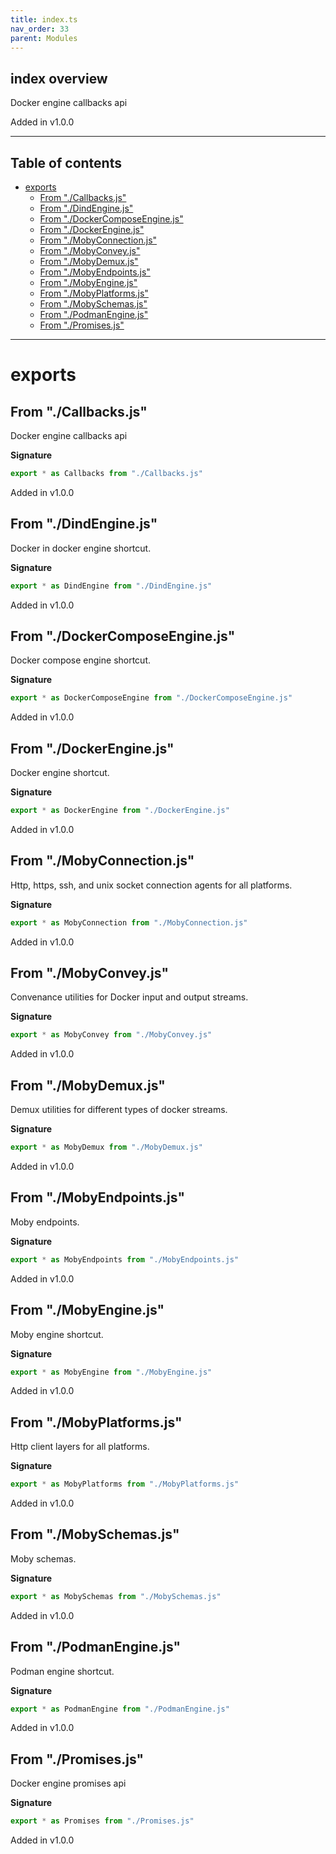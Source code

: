 ```yaml
---
title: index.ts
nav_order: 33
parent: Modules
---
```


## index overview

Docker engine callbacks api

Added in v1.0.0

---

<h2 class="text-delta">Table of contents</h2>

- [exports](#exports)
  - [From "./Callbacks.js"](#from-callbacksjs)
  - [From "./DindEngine.js"](#from-dindenginejs)
  - [From "./DockerComposeEngine.js"](#from-dockercomposeenginejs)
  - [From "./DockerEngine.js"](#from-dockerenginejs)
  - [From "./MobyConnection.js"](#from-mobyconnectionjs)
  - [From "./MobyConvey.js"](#from-mobyconveyjs)
  - [From "./MobyDemux.js"](#from-mobydemuxjs)
  - [From "./MobyEndpoints.js"](#from-mobyendpointsjs)
  - [From "./MobyEngine.js"](#from-mobyenginejs)
  - [From "./MobyPlatforms.js"](#from-mobyplatformsjs)
  - [From "./MobySchemas.js"](#from-mobyschemasjs)
  - [From "./PodmanEngine.js"](#from-podmanenginejs)
  - [From "./Promises.js"](#from-promisesjs)

---

# exports

## From "./Callbacks.js"

Docker engine callbacks api

**Signature**

```ts
export * as Callbacks from "./Callbacks.js"
```

Added in v1.0.0

## From "./DindEngine.js"

Docker in docker engine shortcut.

**Signature**

```ts
export * as DindEngine from "./DindEngine.js"
```

Added in v1.0.0

## From "./DockerComposeEngine.js"

Docker compose engine shortcut.

**Signature**

```ts
export * as DockerComposeEngine from "./DockerComposeEngine.js"
```

Added in v1.0.0

## From "./DockerEngine.js"

Docker engine shortcut.

**Signature**

```ts
export * as DockerEngine from "./DockerEngine.js"
```

Added in v1.0.0

## From "./MobyConnection.js"

Http, https, ssh, and unix socket connection agents for all platforms.

**Signature**

```ts
export * as MobyConnection from "./MobyConnection.js"
```

Added in v1.0.0

## From "./MobyConvey.js"

Convenance utilities for Docker input and output streams.

**Signature**

```ts
export * as MobyConvey from "./MobyConvey.js"
```

Added in v1.0.0

## From "./MobyDemux.js"

Demux utilities for different types of docker streams.

**Signature**

```ts
export * as MobyDemux from "./MobyDemux.js"
```

Added in v1.0.0

## From "./MobyEndpoints.js"

Moby endpoints.

**Signature**

```ts
export * as MobyEndpoints from "./MobyEndpoints.js"
```

Added in v1.0.0

## From "./MobyEngine.js"

Moby engine shortcut.

**Signature**

```ts
export * as MobyEngine from "./MobyEngine.js"
```

Added in v1.0.0

## From "./MobyPlatforms.js"

Http client layers for all platforms.

**Signature**

```ts
export * as MobyPlatforms from "./MobyPlatforms.js"
```

Added in v1.0.0

## From "./MobySchemas.js"

Moby schemas.

**Signature**

```ts
export * as MobySchemas from "./MobySchemas.js"
```

Added in v1.0.0

## From "./PodmanEngine.js"

Podman engine shortcut.

**Signature**

```ts
export * as PodmanEngine from "./PodmanEngine.js"
```

Added in v1.0.0

## From "./Promises.js"

Docker engine promises api

**Signature**

```ts
export * as Promises from "./Promises.js"
```

Added in v1.0.0
